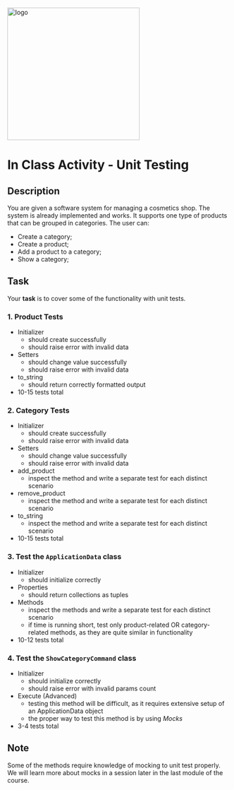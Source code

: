 <img src="https://webassets.telerikacademy.com/images/default-source/logos/telerik-academy.svg" alt="logo" width="300px" style="margin-top: 20px;"/>

# In Class Activity - Unit Testing

## Description
You are given a software system for managing a cosmetics shop. The system is already implemented and works. It supports one type of products that can be grouped in categories. The user can:
- Create a category;
- Create a product;
- Add a product to a category;
- Show a category;

## Task
Your **task** is to cover some of the functionality with unit tests.

### 1. Product Tests
- Initializer 
    - should create successfully
    - should raise error with invalid data
- Setters
    - should change value successfully
    - should raise error with invalid data
- to_string
    - should return correctly formatted output
- 10-15 tests total

### 2. Category Tests
- Initializer 
    - should create successfully
    - should raise error with invalid data
- Setters
    - should change value successfully
    - should raise error with invalid data
- add_product
    - inspect the method and write a separate test for each distinct scenario
- remove_product
    - inspect the method and write a separate test for each distinct scenario
- to_string 
    - inspect the method and write a separate test for each distinct scenario
- 10-15 tests total

### 3. Test the `ApplicationData` class
- Initializer 
    - should initialize correctly
- Properties
    - should return collections as tuples
- Methods
    - inspect the methods and write a separate test for each distinct scenario
    - if time is running short, test only product-related OR category-related methods, as they are quite similar in functionality
- 10-12 tests total

### 4. Test the `ShowCategoryCommand` class
- Initializer 
    - should initialize correctly
    - should raise error with invalid params count
- Execute (Advanced)
    - testing this method will be difficult, as it requires extensive setup of an ApplicationData object
    - the proper way to test this method is by using *Mocks*
- 3-4 tests total

## Note
Some of the methods require knowledge of mocking to unit test properly. 
We will learn more about mocks in a session later in the last module of the course.
